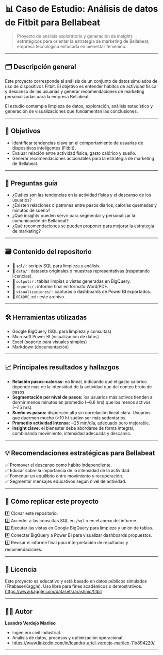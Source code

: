 # 📊 Caso de Estudio: Análisis de datos de Fitbit para Bellabeat

> Proyecto de análisis exploratorio y generación de insights estratégicos para orientar la estrategia de marketing de Bellabeat, empresa tecnológica enfocada en bienestar femenino.

---

## 🗂️ Descripción general

Este proyecto corresponde al análisis de un conjunto de datos simulados de uso de dispositivos Fitbit. El objetivo es entender hábitos de actividad física y descanso de las usuarias y generar recomendaciones de marketing personalizadas para la empresa Bellabeat.

El estudio contempla limpieza de datos, exploración, análisis estadístico y generación de visualizaciones que fundamentan las conclusiones.

---

## 🎯 Objetivos

- Identificar tendencias clave en el comportamiento de usuarias de dispositivos inteligentes (Fitbit).
- Evaluar relación entre actividad física, gasto calórico y sueño.
- Generar recomendaciones accionables para la estrategia de marketing de Bellabeat.

---

## 🧩 Preguntas guía

- ¿Cuáles son las tendencias en la actividad física y el descanso de los usuarios?
- ¿Existen relaciones o patrones entre pasos diarios, calorías quemadas y minutos de sueño?
- ¿Qué insights pueden servir para segmentar y personalizar la comunicación de Bellabeat?
- ¿Qué recomendaciones se pueden proponer para mejorar la estrategia de marketing?

---

## 🗃️ Contenido del repositorio

- 📁 `sql/` : scripts SQL para limpieza y análisis.
- 📁 `data/` : datasets originales o muestras representativas (respetando licencias).
- 📁 `outputs/` : tablas limpias o vistas generadas en BigQuery.
- 📁 `reports/` : informe final en formato Word/PDF.
- 📁 `visualizaciones/` : capturas o dashboards de Power BI exportados.
- 📄 `README.md` : este archivo.

---

## 🛠️ Herramientas utilizadas

- Google BigQuery (SQL para limpieza y consultas)
- Microsoft Power BI (visualización de datos)
- Excel (soporte para visuales simples)
- Markdown (documentación)

---

## 📈 Principales resultados y hallazgos

- **Relación pasos–calorías:** no lineal, indicando que el gasto calórico depende más de la intensidad de la actividad que del conteo bruto de pasos.
- **Segmentación por nivel de pasos:** los usuarios más activos tienden a dormir menos minutos en promedio (~6.6 hrs) que los menos activos (~7.5 hrs).
- **Sueño vs pasos:** dispersión alta sin correlación lineal clara. Usuarios que duermen mucho (>10 h) suelen ser más sedentarios.
- **Promedio actividad intensa:** ~25 min/día, adecuado pero mejorable.
- **Insight clave:** el bienestar debe abordarse de forma integral, combinando movimiento, intensidad adecuada y descanso.

---

## 💡 Recomendaciones estratégicas para Bellabeat

✅ Promover el descanso como hábito independiente.  
✅ Educar sobre la importancia de la intensidad de la actividad.  
✅ Fomentar un equilibrio entre movimiento y recuperación.  
✅ Segmentar mensajes educativos según nivel de actividad.  

---

## 📌 Cómo replicar este proyecto

1️⃣ Clonar este repositorio.  
2️⃣ Acceder a las consultas SQL en `/sql` o en el anexo del informe.  
3️⃣ Ejecutar las vistas en Google BigQuery para limpieza y unión de tablas.  
4️⃣ Conectar BigQuery a Power BI para visualizar dashboards propuestos.  
5️⃣ Revisar el informe final para interpretación de resultados y recomendaciones.

---

## 📜 Licencia

Este proyecto es educativo y está basado en datos públicos simulados (Fitabase/Kaggle). Uso libre para fines académicos o demostrativos.
https://www.kaggle.com/datasets/arashnic/fitbit

---

## 🙋‍♂️ Autor

**Leandro Verdejo Marileo**  
- Ingeniero civil industrial.  
- Análisis de datos, procesos y optimización operacional.  
- https://www.linkedin.com/in/leandro-ariel-verdejo-marileo-11b894229/
---

